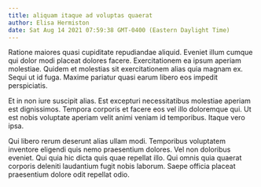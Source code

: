 ```yaml
---
title: aliquam itaque ad voluptas quaerat
author: Elisa Hermiston
date: Sat Aug 14 2021 07:59:38 GMT-0400 (Eastern Daylight Time)
---
```

Ratione maiores quasi cupiditate repudiandae aliquid. Eveniet illum cumque qui dolor modi placeat dolores facere. Exercitationem ea ipsum aperiam molestiae. Quidem et molestias sit exercitationem alias quia magnam ex. Sequi ut id fuga. Maxime pariatur quasi earum libero eos impedit perspiciatis.

 Et in non iure suscipit alias. Est excepturi necessitatibus molestiae aperiam est dignissimos. Tempora corporis et facere eos vel illo doloremque qui. Ut est nobis voluptate aperiam velit animi veniam id temporibus. Itaque vero ipsa.

 Qui libero rerum deserunt alias ullam modi. Temporibus voluptatem inventore eligendi quis nemo praesentium dolores. Vel non doloribus eveniet. Qui quia hic dicta quis quae repellat illo. Qui omnis quia quaerat corporis deleniti laudantium fugit nobis laborum. Saepe officia placeat praesentium dolore odit repellat odio.